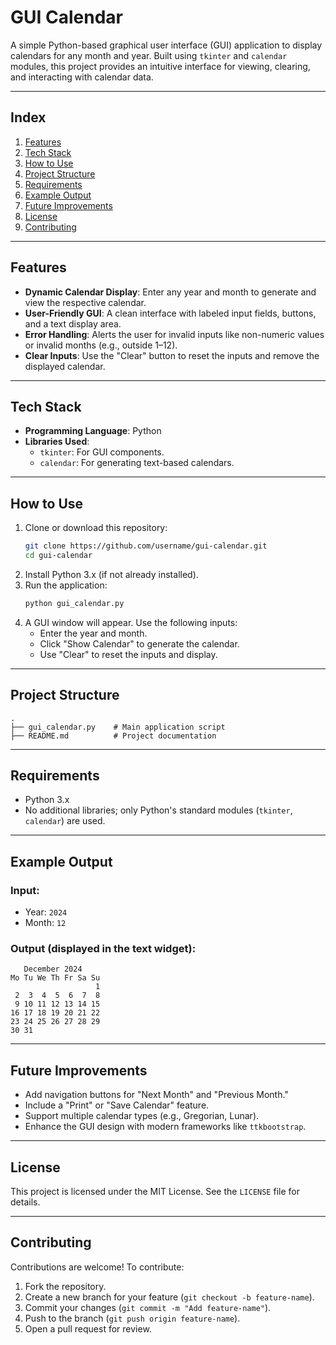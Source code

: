 # GUI Calendar

A simple Python-based graphical user interface (GUI) application to display calendars for any month and year. Built using `tkinter` and `calendar` modules, this project provides an intuitive interface for viewing, clearing, and interacting with calendar data.

---

## Index

1. [Features](#features)
2. [Tech Stack](#tech-stack)
3. [How to Use](#how-to-use)
4. [Project Structure](#project-structure)
5. [Requirements](#requirements)
6. [Example Output](#example-output)
7. [Future Improvements](#future-improvements)
8. [License](#license)
9. [Contributing](#contributing)

---

## Features

- **Dynamic Calendar Display**: Enter any year and month to generate and view the respective calendar.
- **User-Friendly GUI**: A clean interface with labeled input fields, buttons, and a text display area.
- **Error Handling**: Alerts the user for invalid inputs like non-numeric values or invalid months (e.g., outside 1–12).
- **Clear Inputs**: Use the "Clear" button to reset the inputs and remove the displayed calendar.

---

## Tech Stack

- **Programming Language**: Python
- **Libraries Used**:
  - `tkinter`: For GUI components.
  - `calendar`: For generating text-based calendars.

---

## How to Use

1. Clone or download this repository:
   ```bash
   git clone https://github.com/username/gui-calendar.git
   cd gui-calendar
   ```
2. Install Python 3.x (if not already installed).
3. Run the application:
   ```bash
   python gui_calendar.py
   ```
4. A GUI window will appear. Use the following inputs:
   - Enter the year and month.
   - Click "Show Calendar" to generate the calendar.
   - Use "Clear" to reset the inputs and display.

---

## Project Structure

```plaintext
.
├── gui_calendar.py    # Main application script
├── README.md          # Project documentation
```

---

## Requirements

- Python 3.x
- No additional libraries; only Python's standard modules (`tkinter`, `calendar`) are used.

---

## Example Output

### Input:
- Year: `2024`
- Month: `12`

### Output (displayed in the text widget):
```
   December 2024
Mo Tu We Th Fr Sa Su
                   1
 2  3  4  5  6  7  8
 9 10 11 12 13 14 15
16 17 18 19 20 21 22
23 24 25 26 27 28 29
30 31
```

---

## Future Improvements

- Add navigation buttons for "Next Month" and "Previous Month."
- Include a "Print" or "Save Calendar" feature.
- Support multiple calendar types (e.g., Gregorian, Lunar).
- Enhance the GUI design with modern frameworks like `ttkbootstrap`.

---

## License

This project is licensed under the MIT License. See the `LICENSE` file for details.

---

## Contributing

Contributions are welcome! To contribute:
1. Fork the repository.
2. Create a new branch for your feature (`git checkout -b feature-name`).
3. Commit your changes (`git commit -m "Add feature-name"`).
4. Push to the branch (`git push origin feature-name`).
5. Open a pull request for review.
